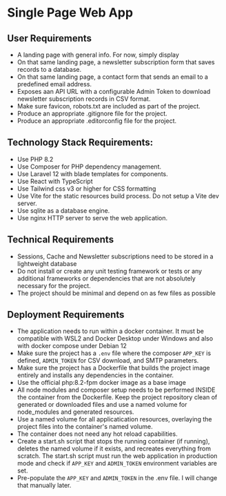 # Single Page Web App

## User Requirements
 - A landing page with general info. For now, simply display
 - On that same landing page, a newsletter subscription form that saves records to a database.
 - On that same landing page, a contact form that sends an email to a predefined email address.
 - Exposes aan API URL with a configurable Admin Token to download newsletter subscription records in CSV format.
 - Make sure favicon, robots.txt are included as part of the project.
 - Produce an appropriate .gitignore file for the project.
 - Produce an appropriate .editorconfig file for the project.

## Technology Stack Requirements:
 - Use PHP 8.2
 - Use Composer for PHP dependency management.
 - Use Laravel 12 with blade templates for components.
 - Use React with TypeScript
 - Use Tailwind css v3 or higher for CSS formatting
 - Use Vite for the static resources build process. Do not setup a Vite dev server.
 - Use sqlite as a database engine.
 - Use nginx HTTP server to serve the web application.
 
## Technical Requirements
 - Sessions, Cache and Newsletter subscriptions need to be stored in a lightweight database
 - Do not install or create any unit testing framework or tests or any additional frameworks or dependencies that are not absolutely necessary for the project.
 - The project should be minimal and depend on as few files as possible

## Deployment Requirements
 - The application needs to run within a docker container. It must be compatible with WSL2 and Docker Desktop under Windows and also with docker compose under Debian 12
 - Make sure the project has a `.env` file where the composer `APP_KEY` is defined, `ADMIN_TOKEN` for CSV download, and SMTP parameters.
 - Make sure the project has a Dockerfile that builds the project image entirely and installs any dependencies in the container.
 - Use the official php:8.2-fpm docker image as a base image
 - All node modules and composer setup needs to be performed INSIDE the container from the Dockerfile. Keep the project repository clean of generated or downloaded files and use a named volume for node_modules and generated resources.
 - Use a named volume for all applicatication resources, overlaying the project files into the container's named volume.
 - The container does not need any hot reload capabilities.
 - Create a start.sh script that stops the running container (if running), deletes the named volume if it exists, and recreates everything from scratch. The start.sh script must run the web application in production mode and check if `APP_KEY` and `ADMIN_TOKEN` environment variables are set.
 - Pre-populate the `APP_KEY` and `ADMIN_TOKEN` in the .env file. I will change that manually later.
